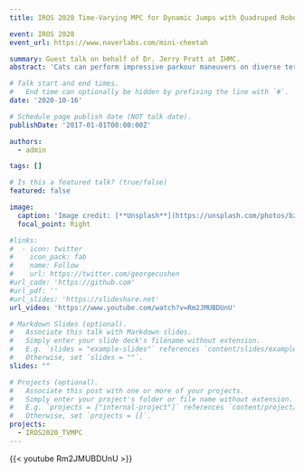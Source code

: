 ```yaml
---
title: IROS 2020 Time-Varying MPC for Dynamic Jumps with Quadruped Robots

event: IROS 2020
event_url: https://www.naverlabs.com/mini-cheetah

summary: Guest talk on behalf of Dr. Jerry Pratt at IHMC.
abstract: 'Cats can perform impressive parkour maneuvers on diverse terrain. A key component of this is the ability to calculate precise forces and translate them into highly dynamic movements such as jumping, landing, and so on. In this study, we perform basic jumps using a TV-MPC control method, given the nonlinear nature of quadruped robots.'

# Talk start and end times.
#   End time can optionally be hidden by prefixing the line with `#`.
date: '2020-10-16'

# Schedule page publish date (NOT talk date).
publishDate: '2017-01-01T00:00:00Z'

authors:
  - admin

tags: []

# Is this a featured talk? (true/false)
featured: false

image:
  caption: 'Image credit: [**Unsplash**](https://unsplash.com/photos/bzdhc5b3Bxs)'
  focal_point: Right

#links:
#  - icon: twitter
#    icon_pack: fab
#    name: Follow
#    url: https://twitter.com/georgecushen
#url_code: 'https://github.com'
#url_pdf: ''
#url_slides: 'https://slideshare.net'
url_video: 'https://www.youtube.com/watch?v=Rm2JMUBDUnU'

# Markdown Slides (optional).
#   Associate this talk with Markdown slides.
#   Simply enter your slide deck's filename without extension.
#   E.g. `slides = "example-slides"` references `content/slides/example-slides.md`.
#   Otherwise, set `slides = ""`.
slides: ""

# Projects (optional).
#   Associate this post with one or more of your projects.
#   Simply enter your project's folder or file name without extension.
#   E.g. `projects = ["internal-project"]` references `content/project/deep-learning/index.md`.
#   Otherwise, set `projects = []`.
projects:
  - IROS2020_TVMPC
---
```


{{< youtube Rm2JMUBDUnU >}}